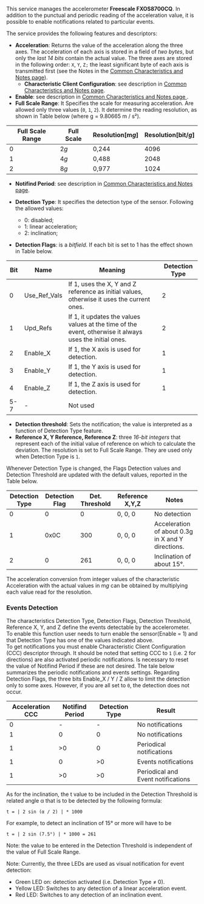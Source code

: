 This service manages the accelerometer **Freescale FXOS8700CQ**. In addition to the punctual and periodic reading of the acceleration value, it is possible to enable notifications related to particular events.  

The service provides the following features and descriptors:
* **Acceleration**: Returns the value of the acceleration along the three axes. The acceleration of each axis is stored in a field of *two bytes*, but only the *last 14 bits* contain the actual value. The three axes are stored in the following order: `X`, `Y`, `Z;` the least significant byte of each axis is transmitted first (see the Notes in the [Common Characteristics and Notes page](!BLE_Firmware/Profile_and_Services/Common_Characteristics_and_Notes)).
  * **Characteristic Client Configuration**: see description in [Common Characteristics and Notes page](!BLE_Firmware/Profile_and_Services/Common_Characteristics_and_Notes).
* **Enable**: see description in [Common Characteristics and Notes page ](!BLE_Firmware/Profile_and_Services/Common_Characteristics_and_Notes).
* **Full Scale Range**: It Specifies the scale for measuring acceleration. Are allowed only three values (`0`, `1`, `2`). It determine the reading resolution, as shown in Table below (where g = 9.80665 m / s²).

| Full Scale Range | Full Scale | Resolution[m*g*] | Resolution[bit/*g*] |
|------------------|------------|------------------|---------------------|
| 0                | 2*g*       | 0,244            | 4096                |
| 1                | 4*g*       | 0,488            | 2048                |
| 2                | 8*g*       | 0,977            | 1024                |


* **Notifind Period**: see description in [Common Characteristics and Notes page](!BLE_Firmware/Profile_and_Services/Common_Characteristics_and_Notes).
* **Detection Type**: It specifies the detection type of the sensor. Following the allowed values:
  * 0: disabled;
  * 1: linear acceleration;
  * 2: inclination;  

* **Detection Flags**: is a *bitfield*. If each bit is set to 1 has the effect shown in Table below.

| Bit | Name         | Meaning                                                                                                       | Detection Type |
|-----|--------------|---------------------------------------------------------------------------------------------------------------|----------------|
| 0   | Use_Ref_Vals | If 1, uses the X, Y and Z reference as initial values, otherwise it uses the current ones.                    | 2              |
| 1   | Upd_Refs     | If 1, it updates the values values at the time of the event, otherwise it always uses the initial ones.       | 2              |
| 2   | Enable_X     | If 1, the X axis is used for detection.                                                                       | 1              |
| 3   | Enable_Y     | If 1, the Y axis is used for detection.                                                                       | 1              |
| 4   | Enable_Z     | If 1, the Z axis is used for detection.                                                                       | 1              |
| 5-7 | -            | Not used                                                                                                      |                |


* **Detection threshold**: Sets the notification; the value is interpreted as a function of Detection Type feature.
* **Reference X, Y Reference, Reference Z**: three *16-bit integers* that represent each of the initial value of reference on which to calculate the deviation. The resolution is set to Full Scale Range. They are used only when Detection Type is `1`.

Whenever Detection Type is changed, the Flags Detection values and Detection Threshold are updated with the default values, reported in the Table below.

| Detection Type | Detection Flag | Det. Threshold | Reference X,Y,Z | Notes                                             |
|----------------|----------------|----------------|-----------------|---------------------------------------------------|
| 0              | 0              | 0              | 0, 0, 0         | No detection                                      |
| 1              | 0x0C           | 300            | 0, 0, 0         | Acceleration of about 0.3g in X and Y directions. |
| 2              | 0              | 261            | 0, 0, 0         | Inclination of about 15°.                         |


The acceleration conversion from integer values of the characteristic Acceleration with the actual values in m*g* can be obtained by multiplying each value read for the resolution.

### Events Detection

The characteristics Detection Type, Detection Flags, Detection Threshold, Reference X, Y, and Z define the events detectable by the accelerometer.  
To enable this function user needs to turn enable the sensor(Enable = 1) and that Detection Type has one of the values indicated above.  
To get notifications you must enable Characteristic Client Configuration (CCC) descriptor through. It should be noted that setting CCC to `1` (i.e. 2 for directions) are also activated periodic notifications. Is necessary to reset the value of Notifind Period if these are not desired. The tale below summarizes the periodic notifications and events settings. Regarding Detection Flags, the three bits Enable_X / Y / Z allow to limit the detection only to some axes. However, if you are all set to `0`, the detection does not occur.

| Acceleration CCC | Notifind Period | Detection Type | Result                             |
|------------------|-----------------|----------------|------------------------------------|
| 0                | -               | -              | No notifications                   |
| 1                | 0               | 0              | No notifications                   |
| 1                | >0              | 0              | Periodical notifications           |
| 1                | 0               | >0             | Events notifications               |
| 1                | >0              | >0             | Periodical and Event notifications |

As for the inclination, the t value to be included in the Detection Threshold is related angle α that is to be detected by the following formula:

    t = | 2 sin (α / 2) | * 1000

For example, to detect an inclination of 15° or more will have to be

    t = | 2 sin (7.5°) | * 1000 = 261

Note: the value to be entered in the Detection Threshold is independent of the value of Full Scale Range.

Note: Currently, the three LEDs are used as visual notification for event detection:
* Green LED on: detection activated (i.e. Detection Type ≠ 0).
* Yellow LED: Switches to any detection of a linear acceleration event.
* Red LED: Switches to any detection of an inclination event.
